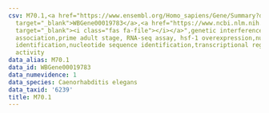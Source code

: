 ```yaml
---
csv: M70.1,<a href="https://www.ensembl.org/Homo_sapiens/Gene/Summary?db=core;g=WBGene00019783"
  target="_blank">WBGene00019783</a>,<a href="https://www.ncbi.nlm.nih.gov/pubmed/30894454"
  target="_blank"><i class="fas fa-file"></i></a>",genetic interference,functional
  association,prime adult stage, RNA-seq assay, hsf-1 overexpression,nucleotide sequence
  identification,nucleotide sequence identification,transcriptional regulation,up-regulates
  activity
data_alias: M70.1
data_id: WBGene00019783
data_numevidence: 1
data_species: Caenorhabditis elegans
data_taxid: '6239'
title: M70.1
---
```

